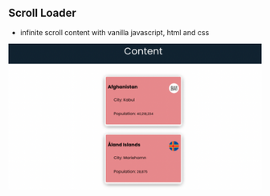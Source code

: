 ## Scroll Loader
- infinite scroll content with vanilla javascript, html and css

![image](/img.png)